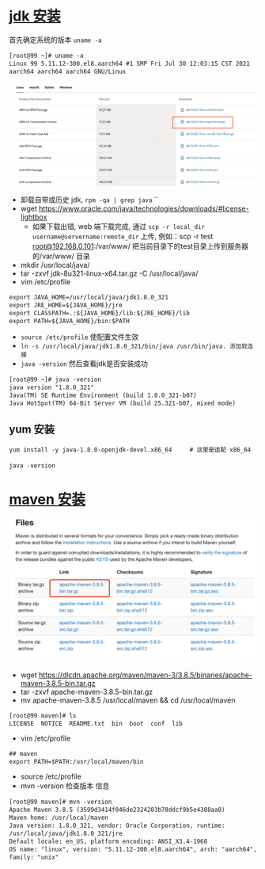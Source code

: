 # [jdk 安装](https://www.oracle.com/java/technologies/downloads/)

首先确定系统的版本 `uname -a`

````
[root@99 ~]# uname -a
Linux 99 5.11.12-300.el8.aarch64 #1 SMP Fri Jul 30 12:03:15 CST 2021 aarch64 aarch64 aarch64 GNU/Linux
````

<img src="assets/image-20220412213516200.png" alt="image-20220412213516200" style="zoom:50%;" />

- 卸载自带或历史 jdk, `rpm -qa | grep java` ``
- wget https://www.oracle.com/java/technologies/downloads/#license-lightbox 
  - 如果下载出错, web 端下载完成, 通过 `scp -r local_dir username@servername:remote_dir` 上传, 例如：scp -r test  root@192.168.0.101:/var/www/  把当前目录下的test目录上传到服务器的/var/www/ 目录
- mkdir /usr/local/java/
- tar -zxvf jdk-8u321-linux-x64.tar.gz -C /usr/local/java/
- vim /etc/profile

````
export JAVA_HOME=/usr/local/java/jdk1.8.0_321
export JRE_HOME=${JAVA_HOME}/jre
export CLASSPATH=.:${JAVA_HOME}/lib:${JRE_HOME}/lib
export PATH=${JAVA_HOME}/bin:$PATH
````

- `source /etc/profile` 使配置文件生效
- `ln -s /usr/local/java/jdk1.8.0_321/bin/java /usr/bin/java. 添加软连接
  `
- `java -version` 然后查看jdk是否安装成功

```
[root@99 ~]# java -version
java version "1.8.0_321"
Java(TM) SE Runtime Environment (build 1.8.0_321-b07)
Java HotSpot(TM) 64-Bit Server VM (build 25.321-b07, mixed mode)
```
## yum 安装
````
yum install -y java-1.8.0-openjdk-devel.x86_64     # 这里是适配 x86_64

java -version
````

# [maven 安装](https://maven.apache.org/download.cgi)

![image-20220412214827988](assets/image-20220412214827988.png)

- wget https://dlcdn.apache.org/maven/maven-3/3.8.5/binaries/apache-maven-3.8.5-bin.tar.gz
- tar -zxvf apache-maven-3.8.5-bin.tar.gz
- mv apache-maven-3.8.5 /usr/local/maven && cd /usr/local/maven

````
[root@99 maven]# ls
LICENSE  NOTICE  README.txt  bin  boot  conf  lib
````

- vim /etc/profile

````
## maven
export PATH=$PATH:/usr/local/maven/bin
````

- source /etc/profile
- mvn -version 检查版本 信息

````
[root@99 maven]# mvn -version
Apache Maven 3.8.5 (3599d3414f046de2324203b78ddcf9b5e4388aa0)
Maven home: /usr/local/maven
Java version: 1.8.0_321, vendor: Oracle Corporation, runtime: /usr/local/java/jdk1.8.0_321/jre
Default locale: en_US, platform encoding: ANSI_X3.4-1968
OS name: "linux", version: "5.11.12-300.el8.aarch64", arch: "aarch64", family: "unix"
````
